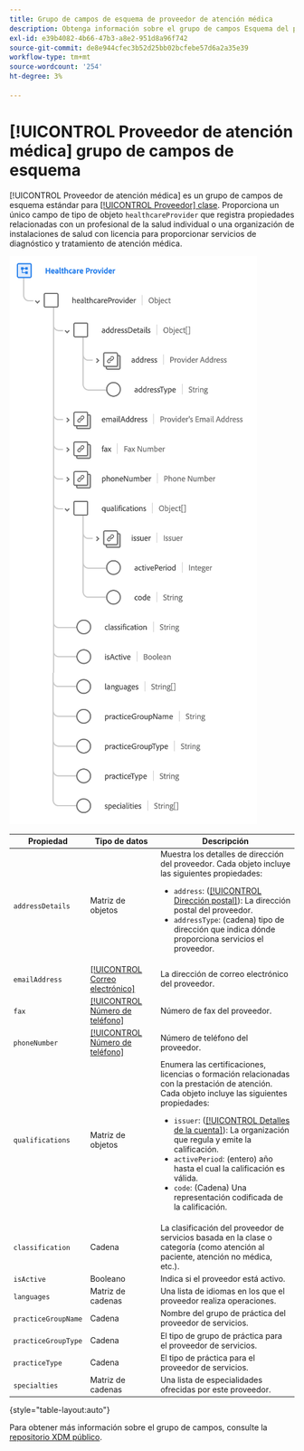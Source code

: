 ```yaml
---
title: Grupo de campos de esquema de proveedor de atención médica
description: Obtenga información sobre el grupo de campos Esquema del proveedor de atención médica.
exl-id: e39b4082-4b66-47b3-a8e2-951d8a96f742
source-git-commit: de8e944cfec3b52d25bb02bcfebe57d6a2a35e39
workflow-type: tm+mt
source-wordcount: '254'
ht-degree: 3%

---
```


# [!UICONTROL Proveedor de atención médica] grupo de campos de esquema

[!UICONTROL Proveedor de atención médica] es un grupo de campos de esquema estándar para [[!UICONTROL Proveedor] clase](../../classes/provider.md). Proporciona un único campo de tipo de objeto `healthcareProvider` que registra propiedades relacionadas con un profesional de la salud individual o una organización de instalaciones de salud con licencia para proporcionar servicios de diagnóstico y tratamiento de atención médica.

![](../../images/field-groups/healthcare-provider.png)

| Propiedad | Tipo de datos | Descripción |
| --- | --- | --- |
| `addressDetails` | Matriz de objetos | Muestra los detalles de dirección del proveedor. Cada objeto incluye las siguientes propiedades: <ul><li>`address`: ([[!UICONTROL Dirección postal]](../../data-types/postal-address.md)): La dirección postal del proveedor.</li><li>`addressType`: (cadena) tipo de dirección que indica dónde proporciona servicios el proveedor.</li></ul> |
| `emailAddress` | [[!UICONTROL Correo electrónico]](../../data-types/email-address.md) | La dirección de correo electrónico del proveedor. |
| `fax` | [[!UICONTROL Número de teléfono]](../../data-types/phone-number.md) | Número de fax del proveedor. |
| `phoneNumber` | [[!UICONTROL Número de teléfono]](../../data-types/phone-number.md) | Número de teléfono del proveedor. |
| `qualifications` | Matriz de objetos | Enumera las certificaciones, licencias o formación relacionadas con la prestación de atención. Cada objeto incluye las siguientes propiedades: <ul><li>`issuer`: ([[!UICONTROL Detalles de la cuenta]](../../data-types/account-details.md)): La organización que regula y emite la calificación.</li><li>`activePeriod`: (entero) año hasta el cual la calificación es válida.</li><li>`code`: (Cadena) Una representación codificada de la calificación.</li></ul> |
| `classification` | Cadena | La clasificación del proveedor de servicios basada en la clase o categoría (como atención al paciente, atención no médica, etc.). |
| `isActive` | Booleano | Indica si el proveedor está activo. |
| `languages` | Matriz de cadenas | Una lista de idiomas en los que el proveedor realiza operaciones. |
| `practiceGroupName` | Cadena | Nombre del grupo de práctica del proveedor de servicios. |
| `practiceGroupType` | Cadena | El tipo de grupo de práctica para el proveedor de servicios. |
| `practiceType` | Cadena | El tipo de práctica para el proveedor de servicios. |
| `specialties` | Matriz de cadenas | Una lista de especialidades ofrecidas por este proveedor. |

{style="table-layout:auto"}

Para obtener más información sobre el grupo de campos, consulte la [repositorio XDM público](https://github.com/adobe/xdm/blob/master/components/fieldgroups/provider/healthcare-provider-details.schema.json).
